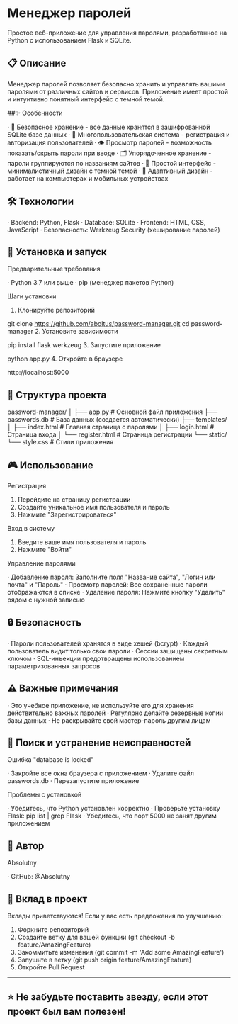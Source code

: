 # Менеджер паролей

Простое веб-приложение для управления паролями, разработанное на Python с использованием Flask и SQLite.

## 📋 Описание

Менеджер паролей позволяет безопасно хранить и управлять вашими паролями от различных сайтов и сервисов. Приложение имеет простой и интуитивно понятный интерфейс с темной темой.

##✨ Особенности

· 🔐 Безопасное хранение - все данные хранятся в зашифрованной SQLite базе данных
· 👥 Многопользовательская система - регистрация и авторизация пользователей
· 👁️ Просмотр паролей - возможность показать/скрыть пароли при вводе
· 🗂️ Упорядоченное хранение - пароли группируются по названиям сайтов
· 🎨 Простой интерфейс - минималистичный дизайн с темной темой
· 📱 Адаптивный дизайн - работает на компьютерах и мобильных устройствах

## 🛠️ Технологии

· Backend: Python, Flask
· Database: SQLite
· Frontend: HTML, CSS, JavaScript
· Безопасность: Werkzeug Security (хеширование паролей)

## 🚀 Установка и запуск

Предварительные требования

· Python 3.7 или выше
· pip (менеджер пакетов Python)

Шаги установки

1. Клонируйте репозиторий

git clone https://github.com/aboltus/password-manager.git
cd password-manager
2. Установите зависимости

pip install flask werkzeug
3. Запустите приложение

python app.py
4. Откройте в браузере

http://localhost:5000
## 📁 Структура проекта

password-manager/
│
├── app.py                 # Основной файл приложения
├── passwords.db           # База данных (создается автоматически)
├── templates/
│   ├── index.html        # Главная страница с паролями
│   ├── login.html        # Страница входа
│   └── register.html     # Страница регистрации
└── static/
    └── style.css         # Стили приложения
## 🎮 Использование

Регистрация

1. Перейдите на страницу регистрации
2. Создайте уникальное имя пользователя и пароль
3. Нажмите "Зарегистрироваться"

Вход в систему

1. Введите ваше имя пользователя и пароль
2. Нажмите "Войти"

Управление паролями

· Добавление пароля: Заполните поля "Название сайта", "Логин или почта" и "Пароль"
· Просмотр паролей: Все сохраненные пароли отображаются в списке
· Удаление пароля: Нажмите кнопку "Удалить" рядом с нужной записью

## 🔒 Безопасность

· Пароли пользователей хранятся в виде хешей (bcrypt)
· Каждый пользователь видит только свои пароли
· Сессии защищены секретным ключом
· SQL-инъекции предотвращены использованием параметризованных запросов

## ⚠️ Важные примечания

· Это учебное приложение, не используйте его для хранения действительно важных паролей
· Регулярно делайте резервные копии базы данных
· Не раскрывайте свой мастер-пароль другим лицам

## 🐛 Поиск и устранение неисправностей

Ошибка "database is locked"

· Закройте все окна браузера с приложением
· Удалите файл passwords.db
· Перезапустите приложение

Проблемы с установкой

· Убедитесь, что Python установлен корректно
· Проверьте установку Flask: pip list | grep Flask
· Убедитесь, что порт 5000 не занят другим приложением

## 👤 Автор

Absolutny

· GitHub: @Absolutny

## 🤝 Вклад в проект

Вклады приветствуются! Если у вас есть предложения по улучшению:

1. Форкните репозиторий
2. Создайте ветку для вашей функции (git checkout -b feature/AmazingFeature)
3. Закоммитьте изменения (git commit -m 'Add some AmazingFeature')
4. Запушьте в ветку (git push origin feature/AmazingFeature)
5. Откройте Pull Request

---

## ⭐ Не забудьте поставить звезду, если этот проект был вам полезен!
